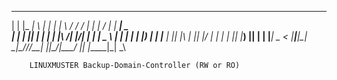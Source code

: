  _     ___ _   _ _   ___  ____  __ _   _ ____ _____ _____ ____
 | |   |_ _| \ | | | | \ \/ /  \/  | | | / ___|_   _| ____|  _ \
 | |    | ||  \| | | | |\  /| |\/| | | | \___ \ | | |  _| | |_) |
 | |___ | || |\  | |_| |/  \| |  | | |_| |___) || | | |___|  _ <
 |_____|___|_| \_|\___//_/\_\_|  |_|\___/|____/ |_| |_____|_| \_\

        LINUXMUSTER Backup-Domain-Controller (RW or RO)


